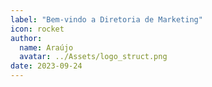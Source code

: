 ```yaml
---
label: "Bem-vindo a Diretoria de Marketing"
icon: rocket
author:
  name: Araújo
  avatar: ../Assets/logo_struct.png
date: 2023-09-24
---
```

